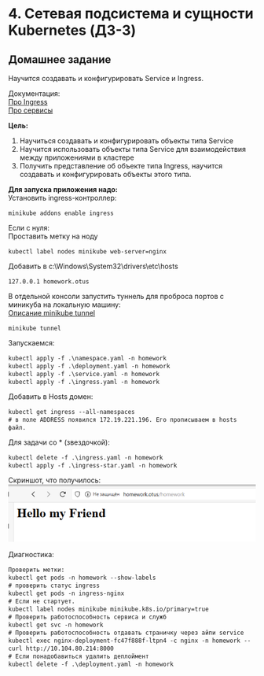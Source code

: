 # 4. Сетевая подсистема и сущности Kubernetes (ДЗ-3)

## Домашнее задание
Научится создавать и конфигурировать Service и Ingress.  

Документация:  
[Про Ingress](https://kubernetes.io/docs/concepts/services-networking/ingress/)  
[Про сервисы](https://kubernetes.io/docs/concepts/services-networking/service/)  

**Цель:**
1) Научиться создавать и конфигурировать объекты типа Service  
2) Научится использовать объекты типа Service для взаимодействия между приложениями в кластере  
3) Получить представление об объекте типа Ingress, научится создавать и конфигурировать объекты этого типа.  


**Для запуска приложения надо:**  
Установить ingress-контроллер:  
```
minikube addons enable ingress
```

Если с нуля:  
Проставить метку на ноду  
```
kubectl label nodes minikube web-server=nginx
```

Добавить в c:\Windows\System32\drivers\etc\hosts
```
127.0.0.1 homework.otus
```
В отдельной консоли запустить туннель для проброса портов с миникуба на локальную машину:  
[Описание minikube tunnel](https://minikube.sigs.k8s.io/docs/commands/tunnel/)
```
minikube tunnel
```

Запускаемся:
```
kubectl apply -f .\namespace.yaml -n homework
kubectl apply -f .\deployment.yaml -n homework
kubectl apply -f .\service.yaml -n homework
kubectl apply -f .\ingress.yaml -n homework
```
Добавить в Hosts домен:
```
kubectl get ingress --all-namespaces
# в поле ADDRESS появился 172.19.221.196. Его прописываем в hosts файл.
```

Для задачи со * (звездочкой):  
```
kubectl delete -f .\ingress.yaml -n homework
kubectl apply -f .\ingress-star.yaml -n homework
```

Скриншот, что получилось:  
![homework.otus](img/homework.otus.png)

Диагностика:
```
Проверить метки:
kubectl get pods -n homework --show-labels
# проверить статус ingress
kubectl get pods -n ingress-nginx
# Если не стартует.
kubectl label nodes minikube minikube.k8s.io/primary=true
# Проверить работоспособность сервиса и служб
kubectl get svc -n homework
# Проверить работоспособность отдавать страничку через айпи service
kubectl exec nginx-deployment-fc47f888f-ltpn4 -c nginx -n homework -- curl http://10.104.80.214:8000
# Если понадобавиться удалить деплоймент
kubectl delete -f .\deployment.yaml -n homework
```